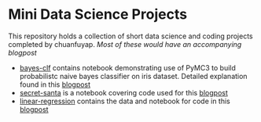 # Mini Data Science Projects
This repository holds a collection of short data science and coding projects completed by chuanfuyap. _Most of these would have an accompanying blogpost_

* [bayes-clf](https://github.com/chuanfuyap/mini-ds-projects/tree/main/bayes-clf) contains notebook demonstrating use of PyMC3 to build probabilistc naive bayes classifier on iris dataset. Detailed explanation found in this [blogpost](https://chuanfuyap.github.io/2021/04/30/bayes-clf/)
* [secret-santa](https://github.com/chuanfuyap/mini-ds-projects/tree/main/secret-santa) is a notebook covering code used for this [blogpost](https://chuanfuyap.github.io/2021/11/30/secret-santa/)
* [linear-regression](https://github.com/chuanfuyap/mini-ds-projects/tree/main/linear-regression) contains the data and notebook for code in this [blogpost](https://chuanfuyap.github.io/2022/10/31/linear-regression/)
